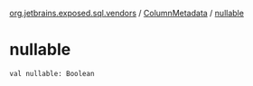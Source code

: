 [org.jetbrains.exposed.sql.vendors](../index.md) / [ColumnMetadata](index.md) / [nullable](.)

# nullable

`val nullable: Boolean`